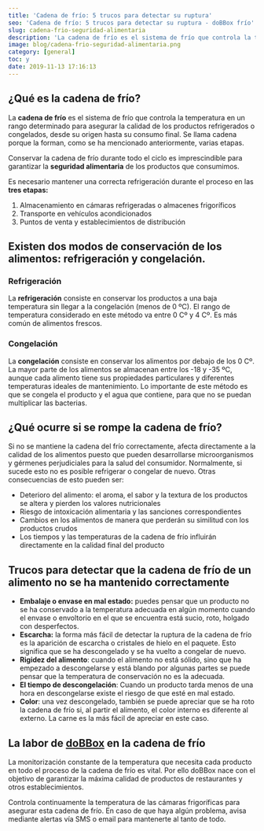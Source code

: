 ```yaml
---
title: 'Cadena de frío: 5 trucos para detectar su ruptura'
seo: 'Cadena de frío: 5 trucos para detectar su ruptura - doBBox frío'
slug: cadena-frio-seguridad-alimentaria
description: 'La cadena de frío es el sistema de frío que controla la temperatura en un rango determinado para asegurar la calidad de los productos refrigerados o'
image: blog/cadena-frio-seguridad-alimentaria.png
category: [general]
toc: y
date: 2019-11-13 17:16:13
---
```


## ¿Qué es la cadena de frío?

La **cadena de frío** es el sistema de frío que controla la temperatura en un rango determinado para asegurar la calidad de los productos refrigerados o congelados, desde su origen hasta su consumo final. Se llama cadena porque la forman, como se ha mencionado anteriormente, varias etapas.

Conservar la cadena de frío durante todo el ciclo es imprescindible para garantizar la **seguridad alimentaria** de los productos que consumimos.

Es necesario mantener una correcta refrigeración durante el proceso en las **tres etapas:**

1. Almacenamiento en cámaras refrigeradas o almacenes frigoríficos
2. Transporte en vehículos acondicionados
3. Puntos de venta y establecimientos de distribución

## Existen dos modos de conservación de los alimentos: refrigeración y congelación.

### Refrigeración

La **refrigeración** consiste en conservar los productos a una baja temperatura sin llegar a la congelación (menos de 0 ºC). El rango de temperatura considerado en este método va entre 0 Cº y 4 Cº. Es más común de alimentos frescos.

### Congelación

La **congelación** consiste en conservar los alimentos por debajo de los 0 Cº. La mayor parte de los alimentos se almacenan entre los -18 y -35 ºC, aunque cada alimento tiene sus propiedades particulares y diferentes temperaturas ideales de mantenimiento. Lo importante de este método es que se congela el producto y el agua que contiene, para que no se puedan multiplicar las bacterias.

## ¿Qué ocurre si se rompe la cadena de frío?

Si no se mantiene la cadena del frío correctamente, afecta directamente a la calidad de los alimentos puesto que pueden desarrollarse microorganismos y gérmenes perjudiciales para la salud del consumidor. Normalmente, si sucede esto no es posible refrigerar o congelar de nuevo. Otras consecuencias de esto pueden ser:

- Deterioro del alimento: el aroma, el sabor y la textura de los productos se altera y pierden los valores nutricionales
- Riesgo de intoxicación alimentaria y las sanciones correspondientes
- Cambios en los alimentos de manera que perderán su similitud con los productos crudos
- Los tiempos y las temperaturas de la cadena de frío influirán directamente en la calidad final del producto

## Trucos para detectar que la cadena de frío de un alimento no se ha mantenido correctamente

- **Embalaje o envase en mal estado:** puedes pensar que un producto no se ha conservado a la temperatura adecuada en algún momento cuando el envase o envoltorio en el que se encuentra está sucio, roto, holgado con desperfectos.
- **Escarcha:** la forma más fácil de detectar la ruptura de la cadena de frío es la aparición de escarcha o cristales de hielo en el paquete. Esto significa que se ha descongelado y se ha vuelto a congelar de nuevo.
- **Rigidez del alimento**: cuando el alimento no está sólido, sino que ha empezado a descongelarse y está blando por algunas partes se puede pensar que la temperatura de conservación no es la adecuada.
- **El tiempo de descongelación**: Cuando un producto tarda menos de una hora en descongelarse existe el riesgo de que esté en mal estado.
- **Color**: una vez descongelado, también se puede apreciar que se ha roto la cadena de frío si, al partir el alimento, el color interno es diferente al externo. La carne es la más fácil de apreciar en este caso.

## La labor de [doBBox](/) en la cadena de frío

La monitorización constante de la temperatura que necesita cada producto en todo el proceso de la cadena de frío es vital. Por ello doBBox nace con el objetivo de garantizar la máxima calidad de productos de restaurantes y otros establecimientos.

Controla continuamente la temperatura de las cámaras frigoríficas para asegurar esta cadena de frío. En caso de que haya algún problema, avisa mediante alertas vía SMS o email para mantenerte al tanto de todo.